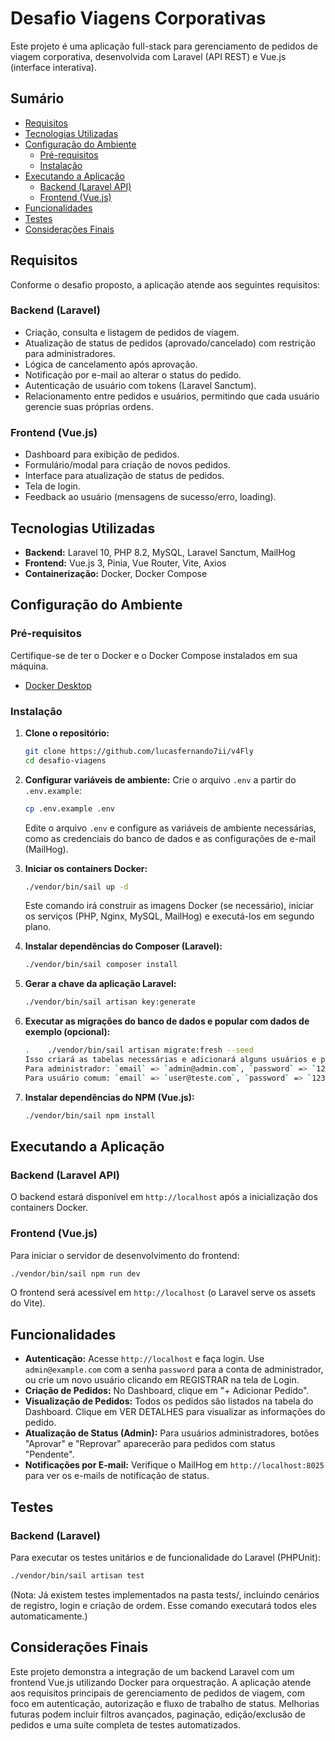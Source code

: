 # Desafio Viagens Corporativas

Este projeto é uma aplicação full-stack para gerenciamento de pedidos de viagem corporativa, desenvolvida com Laravel (API REST) e Vue.js (interface interativa).

## Sumário

- [Requisitos](#requisitos)
- [Tecnologias Utilizadas](#tecnologias-utilizadas)
- [Configuração do Ambiente](#configuração-do-ambiente)
  - [Pré-requisitos](#pré-requisitos)
  - [Instalação](#instalação)
- [Executando a Aplicação](#executando-a-aplicação)
  - [Backend (Laravel API)](#backend-laravel-api)
  - [Frontend (Vue.js)](#frontend-vuejs)
- [Funcionalidades](#funcionalidades)
- [Testes](#testes)
- [Considerações Finais](#considerações-finais)

## Requisitos

Conforme o desafio proposto, a aplicação atende aos seguintes requisitos:

### Backend (Laravel)

- Criação, consulta e listagem de pedidos de viagem.
- Atualização de status de pedidos (aprovado/cancelado) com restrição para administradores.
- Lógica de cancelamento após aprovação.
- Notificação por e-mail ao alterar o status do pedido.
- Autenticação de usuário com tokens (Laravel Sanctum).
- Relacionamento entre pedidos e usuários, permitindo que cada usuário gerencie suas próprias ordens.

### Frontend (Vue.js)

- Dashboard para exibição de pedidos.
- Formulário/modal para criação de novos pedidos.
- Interface para atualização de status de pedidos.
- Tela de login.
- Feedback ao usuário (mensagens de sucesso/erro, loading).

## Tecnologias Utilizadas

- **Backend:** Laravel 10, PHP 8.2, MySQL, Laravel Sanctum, MailHog
- **Frontend:** Vue.js 3, Pinia, Vue Router, Vite, Axios
- **Containerização:** Docker, Docker Compose

## Configuração do Ambiente

### Pré-requisitos

Certifique-se de ter o Docker e o Docker Compose instalados em sua máquina.

- [Docker Desktop](https://www.docker.com/products/docker-desktop)

### Instalação

1.  **Clone o repositório:**
    ```bash
    git clone https://github.com/lucasfernando7ii/v4Fly
    cd desafio-viagens
    ```

2.  **Configurar variáveis de ambiente:**
    Crie o arquivo `.env` a partir do `.env.example`:
    ```bash
    cp .env.example .env
    ```
    Edite o arquivo `.env` e configure as variáveis de ambiente necessárias, como as credenciais do banco de dados e as configurações de e-mail (MailHog).

3.  **Iniciar os containers Docker:**
    ```bash
    ./vendor/bin/sail up -d
    ```
    Este comando irá construir as imagens Docker (se necessário), iniciar os serviços (PHP, Nginx, MySQL, MailHog) e executá-los em segundo plano.

4.  **Instalar dependências do Composer (Laravel):**
    ```bash
    ./vendor/bin/sail composer install
    ```

5.  **Gerar a chave da aplicação Laravel:**
    ```bash
    ./vendor/bin/sail artisan key:generate
    ```

6.  **Executar as migrações do banco de dados e popular com dados de exemplo (opcional):**
    ```bash
    .    ./vendor/bin/sail artisan migrate:fresh --seed
    Isso criará as tabelas necessárias e adicionará alguns usuários e pedidos de exemplo, incluindo as seguintes credenciais para teste:
    Para administrador: `email` => `admin@admin.com`, `password` => `12345678`
    Para usuário comum: `email` => `user@teste.com`, `password` => `12345678`

7.  **Instalar dependências do NPM (Vue.js):**
    ```bash
    ./vendor/bin/sail npm install
    ```

## Executando a Aplicação

### Backend (Laravel API)

O backend estará disponível em `http://localhost` após a inicialização dos containers Docker.

### Frontend (Vue.js)

Para iniciar o servidor de desenvolvimento do frontend:

```bash
./vendor/bin/sail npm run dev
```

O frontend será acessível em `http://localhost` (o Laravel serve os assets do Vite).

## Funcionalidades

- **Autenticação:** Acesse `http://localhost` e faça login. Use `admin@example.com` com a senha `password` para a conta de administrador, ou crie um novo usuário clicando em REGISTRAR na tela de Login.
- **Criação de Pedidos:** No Dashboard, clique em "+ Adicionar Pedido".
- **Visualização de Pedidos:** Todos os pedidos são listados na tabela do Dashboard. Clique em VER DETALHES para visualizar as informações do pedido.
- **Atualização de Status (Admin):** Para usuários administradores, botões "Aprovar" e "Reprovar" aparecerão para pedidos com status "Pendente".
- **Notificações por E-mail:** Verifique o MailHog em `http://localhost:8025` para ver os e-mails de notificação de status.

## Testes

### Backend (Laravel)

Para executar os testes unitários e de funcionalidade do Laravel (PHPUnit):

```bash
./vendor/bin/sail artisan test
```
(Nota: Já existem testes implementados na pasta tests/, incluindo cenários de registro, login e criação de ordem. Esse comando executará todos eles automaticamente.)

## Considerações Finais

Este projeto demonstra a integração de um backend Laravel com um frontend Vue.js utilizando Docker para orquestração. A aplicação atende aos requisitos principais de gerenciamento de pedidos de viagem, com foco em autenticação, autorização e fluxo de trabalho de status. Melhorias futuras podem incluir filtros avançados, paginação, edição/exclusão de pedidos e uma suíte completa de testes automatizados.
